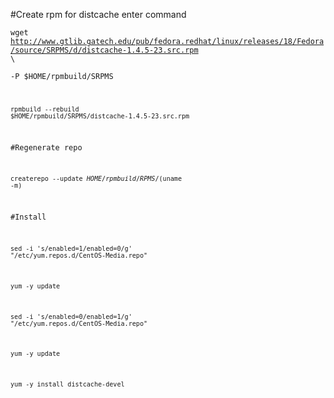 #Create rpm for distcache enter command

<code>wget http://www.gtlib.gatech.edu/pub/fedora.redhat/linux/releases/18/Fedora/source/SRPMS/d/distcache-1.4.5-23.src.rpm \ </code>

<code>-P $HOME/rpmbuild/SRPMS

<code>rpmbuild --rebuild $HOME/rpmbuild/SRPMS/distcache-1.4.5-23.src.rpm</code>

#Regenerate repo

<code>createrepo --update $HOME/rpmbuild/RPMS/$(uname -m)</code>

#Install

<code>sed -i 's/enabled=1/enabled=0/g' "/etc/yum.repos.d/CentOS-Media.repo"</code>

<code>yum -y update</code>

<code>sed -i 's/enabled=0/enabled=1/g' "/etc/yum.repos.d/CentOS-Media.repo"</code>

<code>yum -y update</code>

<code>yum -y install distcache-devel</code>
